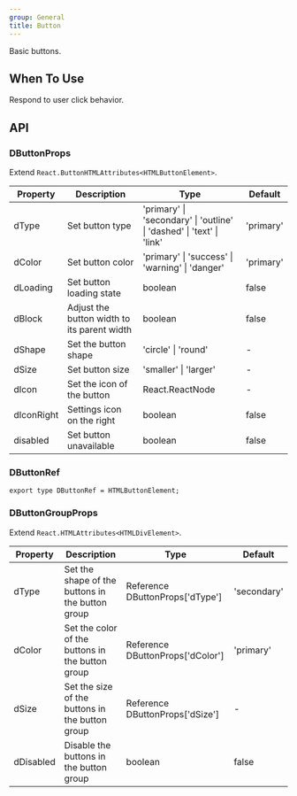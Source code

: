 ```yaml
---
group: General
title: Button
---
```


Basic buttons.

## When To Use

Respond to user click behavior.

## API

### DButtonProps

Extend `React.ButtonHTMLAttributes<HTMLButtonElement>`.

<!-- prettier-ignore-start -->
| Property | Description | Type | Default | 
| --- | --- | --- | --- | 
| dType | Set button type | 'primary' \| 'secondary' \| 'outline' \| 'dashed' \| 'text' \| 'link' | 'primary' |
| dColor | Set button color | 'primary' \| 'success' \| 'warning' \| 'danger' | 'primary' |
| dLoading | Set button loading state | boolean | false |
| dBlock | Adjust the button width to its parent width | boolean | false |
| dShape | Set the button shape | 'circle' \| 'round' | - |
| dSize | Set button size | 'smaller' \| 'larger' | - |
| dIcon | Set the icon of the button | React.ReactNode | - |
| dIconRight | Settings icon on the right | boolean | false |
| disabled | Set button unavailable | boolean | false |
<!-- prettier-ignore-end -->

### DButtonRef

```tsx
export type DButtonRef = HTMLButtonElement;
```

### DButtonGroupProps

Extend `React.HTMLAttributes<HTMLDivElement>`.

<!-- prettier-ignore-start -->
| Property | Description | Type | Default | 
| --- | --- | --- | --- | 
| dType | Set the shape of the buttons in the button group | Reference DButtonProps['dType'] | 'secondary' |
| dColor | Set the color of the buttons in the button group | Reference DButtonProps['dColor'] | 'primary' |
| dSize | Set the size of the buttons in the button group | Reference DButtonProps['dSize'] | - |
| dDisabled | Disable the buttons in the button group | boolean | false |
<!-- prettier-ignore-end -->
